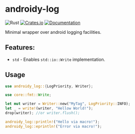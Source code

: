 # androidy-log

![Rust](https://github.com/DoumanAsh/androidy-log/workflows/Rust/badge.svg?branch=master)
[![Crates.io](https://img.shields.io/crates/v/androidy-log.svg)](https://crates.io/crates/androidy-log)
[![Documentation](https://docs.rs/androidy-log/badge.svg)](https://docs.rs/crate/androidy-log/)

Minimal wrapper over android logging facilities.

## Features:

- `std` - Enables `std::io::Write` implementation.

## Usage

```rust
use androidy_log::{LogPriority, Writer};

use core::fmt::Write;

let mut writer = Writer::new("MyTag", LogPriority::INFO);
let _ = write!(writer, "Hellow World!");
drop(writer); //or writer.flush();

androidy_log::println!("Hello via macro!");
androidy_log::eprintln!("Error via macro!");
```
